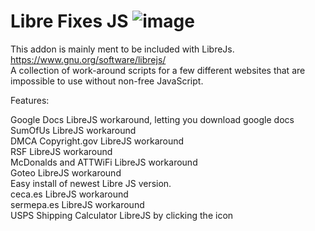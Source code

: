 # Libre Fixes JS ![image](https://github.com/Tre-brock/Replacements-and-workarounds-for-nonfree-js/assets/152460754/1f5565a7-4fc9-4a02-a438-48f6f84cbdd2)

This addon is mainly ment to be included with LibreJs. https://www.gnu.org/software/librejs/ <br>
 A collection of work-around scripts for a few different websites that are impossible to use without non-free JavaScript.

Features: <br>

Google Docs LibreJS workaround, letting you download google docs  <br>
SumOfUs LibreJS workaround  <br>
DMCA Copyright.gov LibreJS workaround  <br>
RSF LibreJS workaround  <br>
McDonalds and ATTWiFi LibreJS workaround  <br>
Goteo LibreJS workaround  <br>
Easy install of newest Libre JS version.<br>
ceca.es LibreJS workaround  <br>
sermepa.es LibreJS workaround  <br>
USPS Shipping Calculator LibreJS by clicking the icon  <br>

